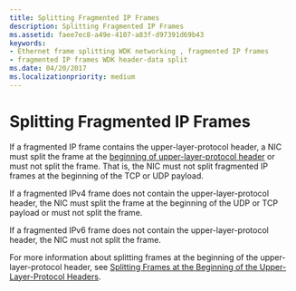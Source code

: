 ```yaml
---
title: Splitting Fragmented IP Frames
description: Splitting Fragmented IP Frames
ms.assetid: faee7ec8-a49e-4107-a83f-d97391d69b43
keywords:
- Ethernet frame splitting WDK networking , fragmented IP frames
- fragmented IP frames WDK header-data split
ms.date: 04/20/2017
ms.localizationpriority: medium
---
```


# Splitting Fragmented IP Frames





If a fragmented IP frame contains the upper-layer-protocol header, a NIC must split the frame at the [beginning of upper-layer-protocol header](splitting-frames-at-the-beginning-of-the-upper-layer-protocol-headers.md) or must not split the frame. That is, the NIC must not split fragmented IP frames at the beginning of the TCP or UDP payload.

If a fragmented IPv4 frame does not contain the upper-layer-protocol header, the NIC must split the frame at the beginning of the UDP or TCP payload or must not split the frame.

If a fragmented IPv6 frame does not contain the upper-layer-protocol header, the NIC must not split the frame.

For more information about splitting frames at the beginning of the upper-layer-protocol header, see [Splitting Frames at the Beginning of the Upper-Layer-Protocol Headers](splitting-frames-at-the-beginning-of-the-upper-layer-protocol-headers.md).

 

 





